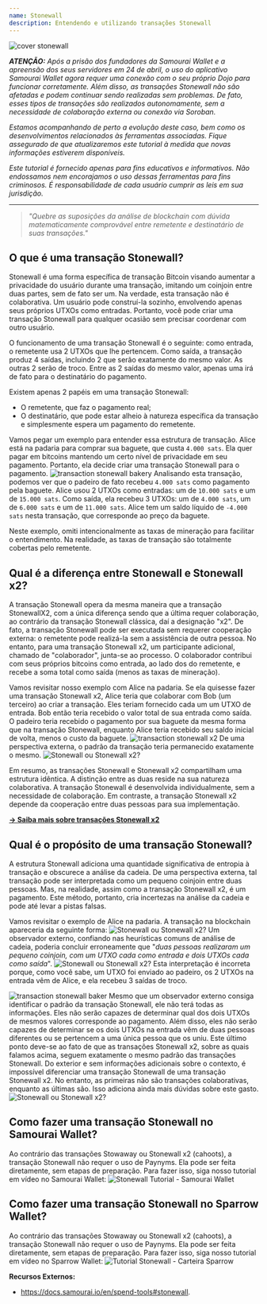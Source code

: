 ```yaml
---
name: Stonewall
description: Entendendo e utilizando transações Stonewall
---
```

![cover stonewall](assets/cover.webp)

***ATENÇÃO:** Após a prisão dos fundadores da Samourai Wallet e a apreensão dos seus servidores em 24 de abril, o uso do aplicativo Samourai Wallet agora requer uma conexão com o seu próprio Dojo para funcionar corretamente. Além disso, as transações Stonewall não são afetadas e podem continuar sendo realizadas sem problemas. De fato, esses tipos de transações são realizados autonomamente, sem a necessidade de colaboração externa ou conexão via Soroban.*

_Estamos acompanhando de perto a evolução deste caso, bem como os desenvolvimentos relacionados às ferramentas associadas. Fique assegurado de que atualizaremos este tutorial à medida que novas informações estiverem disponíveis._

_Este tutorial é fornecido apenas para fins educativos e informativos. Não endossamos nem encorajamos o uso dessas ferramentas para fins criminosos. É responsabilidade de cada usuário cumprir as leis em sua jurisdição._

---

> *"Quebre as suposições da análise de blockchain com dúvida matematicamente comprovável entre remetente e destinatário de suas transações."*

## O que é uma transação Stonewall?
Stonewall é uma forma específica de transação Bitcoin visando aumentar a privacidade do usuário durante uma transação, imitando um coinjoin entre duas partes, sem de fato ser um. Na verdade, esta transação não é colaborativa. Um usuário pode construí-la sozinho, envolvendo apenas seus próprios UTXOs como entradas. Portanto, você pode criar uma transação Stonewall para qualquer ocasião sem precisar coordenar com outro usuário.

O funcionamento de uma transação Stonewall é o seguinte: como entrada, o remetente usa 2 UTXOs que lhe pertencem. Como saída, a transação produz 4 saídas, incluindo 2 que serão exatamente do mesmo valor. As outras 2 serão de troco. Entre as 2 saídas do mesmo valor, apenas uma irá de fato para o destinatário do pagamento.

Existem apenas 2 papéis em uma transação Stonewall:
- O remetente, que faz o pagamento real;
- O destinatário, que pode estar alheio à natureza específica da transação e simplesmente espera um pagamento do remetente.

Vamos pegar um exemplo para entender essa estrutura de transação. Alice está na padaria para comprar sua baguete, que custa `4.000 sats`. Ela quer pagar em bitcoins mantendo um certo nível de privacidade em seu pagamento. Portanto, ela decide criar uma transação Stonewall para o pagamento.
![transaction stonewall bakery](assets/pt/1.webp)
Analisando esta transação, podemos ver que o padeiro de fato recebeu `4.000 sats` como pagamento pela baguete. Alice usou 2 UTXOs como entradas: um de `10.000 sats` e um de `15.000 sats`. Como saída, ela recebeu 3 UTXOs: um de `4.000 sats`, um de `6.000 sats` e um de `11.000 sats`. Alice tem um saldo líquido de `-4.000 sats` nesta transação, que corresponde ao preço da baguete.

Neste exemplo, omiti intencionalmente as taxas de mineração para facilitar o entendimento. Na realidade, as taxas de transação são totalmente cobertas pelo remetente.

## Qual é a diferença entre Stonewall e Stonewall x2?
A transação Stonewall opera da mesma maneira que a transação StonewallX2, com a única diferença sendo que a última requer colaboração, ao contrário da transação Stonewall clássica, daí a designação "x2". De fato, a transação Stonewall pode ser executada sem requerer cooperação externa: o remetente pode realizá-la sem a assistência de outra pessoa. No entanto, para uma transação Stonewall x2, um participante adicional, chamado de "colaborador", junta-se ao processo. O colaborador contribui com seus próprios bitcoins como entrada, ao lado dos do remetente, e recebe a soma total como saída (menos as taxas de mineração).

Vamos revisitar nosso exemplo com Alice na padaria. Se ela quisesse fazer uma transação Stonewall x2, Alice teria que colaborar com Bob (um terceiro) ao criar a transação. Eles teriam fornecido cada um um UTXO de entrada. Bob então teria recebido o valor total de sua entrada como saída. O padeiro teria recebido o pagamento por sua baguete da mesma forma que na transação Stonewall, enquanto Alice teria recebido seu saldo inicial de volta, menos o custo da baguete.
![transaction stonewall x2](assets/pt/2.webp)
De uma perspectiva externa, o padrão da transação teria permanecido exatamente o mesmo.
![Stonewall ou Stonewall x2?](assets/pt/3.webp)

Em resumo, as transações Stonewall e Stonewall x2 compartilham uma estrutura idêntica. A distinção entre as duas reside na sua natureza colaborativa. A transação Stonewall é desenvolvida individualmente, sem a necessidade de colaboração. Em contraste, a transação Stonewall x2 depende da cooperação entre duas pessoas para sua implementação.

[**-> Saiba mais sobre transações Stonewall x2**](https://planb.network/tutorials/privacy/on-chain/stonewall-x2-05120280-f6f9-4e14-9fb8-c9e603f73e5b)

## Qual é o propósito de uma transação Stonewall?
A estrutura Stonewall adiciona uma quantidade significativa de entropia à transação e obscurece a análise da cadeia. De uma perspectiva externa, tal transação pode ser interpretada como um pequeno coinjoin entre duas pessoas. Mas, na realidade, assim como a transação Stonewall x2, é um pagamento. Este método, portanto, cria incertezas na análise da cadeia e pode até levar a pistas falsas.

Vamos revisitar o exemplo de Alice na padaria. A transação na blockchain apareceria da seguinte forma:
![Stonewall ou Stonewall x2?](assets/pt/4.webp)
Um observador externo, confiando nas heurísticas comuns de análise de cadeia, poderia concluir erroneamente que "*duas pessoas realizaram um pequeno coinjoin, com um UTXO cada como entrada e dois UTXOs cada como saída*".
![Stonewall ou Stonewall x2?](assets/pt/5.webp)
Esta interpretação é incorreta porque, como você sabe, um UTXO foi enviado ao padeiro, os 2 UTXOs na entrada vêm de Alice, e ela recebeu 3 saídas de troco.

![transaction stonewall baker](assets/pt/1.webp)
Mesmo que um observador externo consiga identificar o padrão da transação Stonewall, ele não terá todas as informações. Eles não serão capazes de determinar qual dos dois UTXOs de mesmos valores corresponde ao pagamento. Além disso, eles não serão capazes de determinar se os dois UTXOs na entrada vêm de duas pessoas diferentes ou se pertencem a uma única pessoa que os uniu. Este último ponto deve-se ao fato de que as transações Stonewall x2, sobre as quais falamos acima, seguem exatamente o mesmo padrão das transações Stonewall. Do exterior e sem informações adicionais sobre o contexto, é impossível diferenciar uma transação Stonewall de uma transação Stonewall x2. No entanto, as primeiras não são transações colaborativas, enquanto as últimas são. Isso adiciona ainda mais dúvidas sobre este gasto.
![Stonewall ou Stonewall x2?](assets/pt/3.webp)
## Como fazer uma transação Stonewall no Samourai Wallet?
Ao contrário das transações Stowaway ou Stonewall x2 (cahoots), a transação Stonewall não requer o uso de Paynyms. Ela pode ser feita diretamente, sem etapas de preparação. Para fazer isso, siga nosso tutorial em vídeo no Samourai Wallet: 
![Stonewall Tutorial - Samourai Wallet](https://youtu.be/mlRtZvWGuk0?si=e_lSKJLvybWUna1j)

## Como fazer uma transação Stonewall no Sparrow Wallet?
Ao contrário das transações Stowaway ou Stonewall x2 (cahoots), a transação Stonewall não requer o uso de Paynyms. Ela pode ser feita diretamente, sem etapas de preparação. Para fazer isso, siga nosso tutorial em vídeo no Sparrow Wallet:
![Tutorial Stonewall - Carteira Sparrow](https://youtu.be/su89ljkV_OI?si=1jNaSJGvECUYe6Or)

**Recursos Externos:**
- https://docs.samourai.io/en/spend-tools#stonewall.
